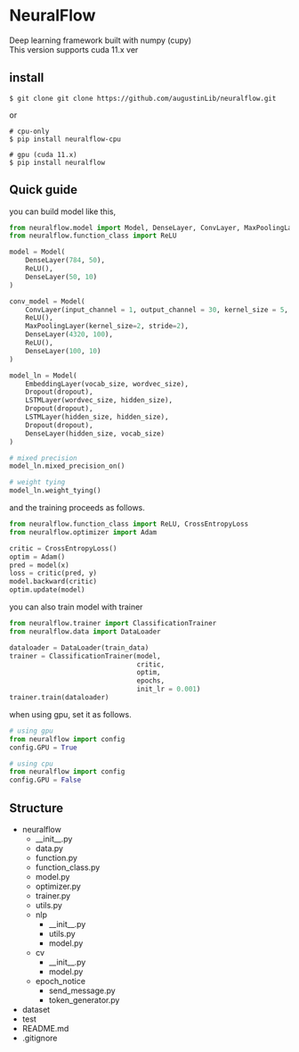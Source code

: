 # NeuralFlow

Deep learning framework built with numpy (cupy)  
This version supports cuda 11.x ver

## install
```shell
$ git clone git clone https://github.com/augustinLib/neuralflow.git
```
or
```
# cpu-only
$ pip install neuralflow-cpu

# gpu (cuda 11.x)
$ pip install neuralflow
```

## Quick guide
you can build model like this,
```python
from neuralflow.model import Model, DenseLayer, ConvLayer, MaxPoolingLayer
from neuralflow.function_class import ReLU

model = Model(
    DenseLayer(784, 50),
    ReLU(),
    DenseLayer(50, 10)
)

conv_model = Model(
    ConvLayer(input_channel = 1, output_channel = 30, kernel_size = 5, stride = 1, padding=0),
    ReLU(),
    MaxPoolingLayer(kernel_size=2, stride=2),
    DenseLayer(4320, 100),
    ReLU(),
    DenseLayer(100, 10)
)

model_ln = Model(
    EmbeddingLayer(vocab_size, wordvec_size),
    Dropout(dropout),
    LSTMLayer(wordvec_size, hidden_size),
    Dropout(dropout),
    LSTMLayer(hidden_size, hidden_size),
    Dropout(dropout),
    DenseLayer(hidden_size, vocab_size)
)

# mixed precision
model_ln.mixed_precision_on()

# weight tying
model_ln.weight_tying()
```
and the training proceeds as follows.
```python
from neuralflow.function_class import ReLU, CrossEntropyLoss
from neuralflow.optimizer import Adam

critic = CrossEntropyLoss()
optim = Adam()
pred = model(x)
loss = critic(pred, y)
model.backward(critic)
optim.update(model)

```
you can also train model with trainer
```python
from neuralflow.trainer import ClassificationTrainer
from neuralflow.data import DataLoader

dataloader = DataLoader(train_data)
trainer = ClassificationTrainer(model,
                                critic,
                                optim,
                                epochs,
                                init_lr = 0.001)
trainer.train(dataloader)
```
when using gpu, set it as follows.
```python
# using gpu
from neuralflow import config
config.GPU = True

# using cpu
from neuralflow import config
config.GPU = False
```

## Structure
- neuralflow
    - \_\_init\_\_.py
    - data.py
    - function.py
    - function_class.py
    - model.py
    - optimizer.py
    - trainer.py
    - utils.py
    - nlp
      - \_\_init\_\_.py
      - utils.py
      - model.py
    - cv
      - \_\_init\_\_.py
      - model.py
    - epoch_notice
      - send_message.py
      - token_generator.py
- dataset
- test
- README.md
- .gitignore

